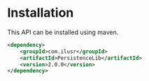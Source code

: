 # Installation
This API can be installed using maven.

``` xml
<dependency>
	<groupId>com.ilusr</groupId>
	<artifactId>PersistenceLib</artifactId>
	<version>2.0.0</version>
</dependency>
```